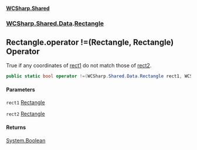 #### [WCSharp.Shared](index.md 'index')
### [WCSharp.Shared.Data](WCSharp.Shared.Data.md 'WCSharp.Shared.Data').[Rectangle](WCSharp.Shared.Data.Rectangle.md 'WCSharp.Shared.Data.Rectangle')

## Rectangle.operator !=(Rectangle, Rectangle) Operator

True if any coordinates of [rect1](WCSharp.Shared.Data.Rectangle.op_Inequality(WCSharp.Shared.Data.Rectangle,WCSharp.Shared.Data.Rectangle).md#WCSharp.Shared.Data.Rectangle.op_Inequality(WCSharp.Shared.Data.Rectangle,WCSharp.Shared.Data.Rectangle).rect1 'WCSharp.Shared.Data.Rectangle.op_Inequality(WCSharp.Shared.Data.Rectangle, WCSharp.Shared.Data.Rectangle).rect1') do not match those of [rect2](WCSharp.Shared.Data.Rectangle.op_Inequality(WCSharp.Shared.Data.Rectangle,WCSharp.Shared.Data.Rectangle).md#WCSharp.Shared.Data.Rectangle.op_Inequality(WCSharp.Shared.Data.Rectangle,WCSharp.Shared.Data.Rectangle).rect2 'WCSharp.Shared.Data.Rectangle.op_Inequality(WCSharp.Shared.Data.Rectangle, WCSharp.Shared.Data.Rectangle).rect2').

```csharp
public static bool operator !=(WCSharp.Shared.Data.Rectangle rect1, WCSharp.Shared.Data.Rectangle rect2);
```
#### Parameters

<a name='WCSharp.Shared.Data.Rectangle.op_Inequality(WCSharp.Shared.Data.Rectangle,WCSharp.Shared.Data.Rectangle).rect1'></a>

`rect1` [Rectangle](WCSharp.Shared.Data.Rectangle.md 'WCSharp.Shared.Data.Rectangle')

<a name='WCSharp.Shared.Data.Rectangle.op_Inequality(WCSharp.Shared.Data.Rectangle,WCSharp.Shared.Data.Rectangle).rect2'></a>

`rect2` [Rectangle](WCSharp.Shared.Data.Rectangle.md 'WCSharp.Shared.Data.Rectangle')

#### Returns
[System.Boolean](https://docs.microsoft.com/en-us/dotnet/api/System.Boolean 'System.Boolean')